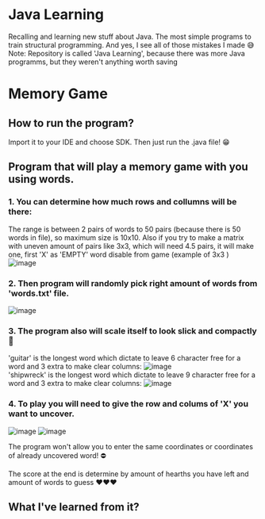 # Java Learning
Recalling and learning new stuff about Java. The most simple programs to train structural programming. And yes, I see all of those mistakes I made :sweat_smile:
Note: Repository is called 'Java Learning', because there was more Java programms, but they weren't anything worth saving 

# Memory Game
## How to run the program?  
  
Import it to your IDE and choose SDK. Then just run the .java file! :grin:  
  
## Program that will play a memory game with you using words.

### 1. You can determine how much rows and collumns will be there:  
The range is between 2 pairs of words to 50 pairs (because there is 50 words in file), so maximum size is 10x10. Also if you try to make a matrix with uneven amount of pairs like 3x3, which will need 4.5 pairs, it will make one, first 'X' as 'EMPTY' word disable from game (example of 3x3 <link>) 
![image](https://user-images.githubusercontent.com/97809912/224005468-ea5d372e-ce7a-4dc7-802e-f1a47fa2c44c.png)

### 2. Then program will randomly pick right amount of words from 'words.txt' file.  
![image](https://user-images.githubusercontent.com/97809912/224005217-a969a7eb-e121-4afa-baff-ca067730722c.png)

### 3. The program also will scale itself to look slick and compactly :star_struck:  
'guitar' is the longest word which dictate to leave 6 character free for a word and 3 extra to make clear columns:
![image](https://user-images.githubusercontent.com/97809912/224001070-6f68c5fc-c402-4910-8a0e-67d6e3abc6a5.png)  
'shipwreck' is the longest word which dictate to leave 9 character free for a word and 3 extra to make clear columns:
![image](https://user-images.githubusercontent.com/97809912/224000898-eb6b19d9-e2e4-4431-acc0-590569ce9a8e.png)  

### 4. To play you will need to give the row and colums of 'X' you want to uncover.  
![image](https://user-images.githubusercontent.com/97809912/224006286-5c36c2ef-30a0-4450-a824-4e116f6cea8c.png)
![image](https://user-images.githubusercontent.com/97809912/224006631-0b1677af-cb53-4ee9-9d62-e977d7b15570.png)

The program won't allow you to enter the same coordinates or coordinates of already uncovered word! :no_entry:  
  
The score at the end is determine by amount of hearths you have left and amount of words to guess :heart::heart::heart:  

## What I've learned from it?
